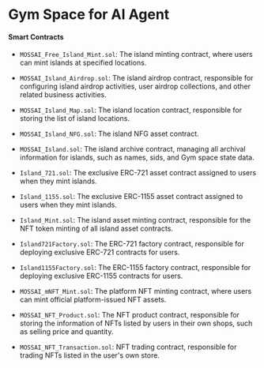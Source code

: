 # Gym Space for AI Agent

####  Smart Contracts

- `MOSSAI_Free_Island_Mint.sol`: The island minting contract, where users can mint islands at specified locations.


- `MOSSAI_Island_Airdrop.sol`: The island airdrop contract, responsible for configuring island airdrop activities, user airdrop collections, and other related business activities.

- `MOSSAI_Island_Map.sol`:  The island location contract, responsible for storing the list of island locations.

- `MOSSAI_Island_NFG.sol`:  The island NFG asset contract.

- `MOSSAI_Island.sol`: The island archive contract, managing all archival information for islands, such as names, sids, and Gym space state data.

- `Island_721.sol`: The exclusive ERC-721 asset contract assigned to users when they mint islands.

- `Island_1155.sol`: The exclusive ERC-1155 asset contract assigned to users when they mint islands.

- `Island_Mint.sol`: The island asset minting contract, responsible for the NFT token minting of all island asset contracts.

- `Island721Factory.sol`: The ERC-721 factory contract, responsible for deploying exclusive ERC-721 contracts for users.

- `Island1155Factory.sol`: The ERC-1155 factory contract, responsible for deploying exclusive ERC-1155 contracts for users.

- `MOSSAI_mNFT_Mint.sol`: The platform NFT minting contract, where users can mint official platform-issued NFT assets.

- `MOSSAI_NFT_Product.sol`: The NFT product contract, responsible for storing the information of NFTs listed by users in their own shops, such as selling price and quantity.

- `MOSSAI_NFT_Transaction.sol`: NFT trading contract, responsible for trading NFTs listed in the user's own store.
